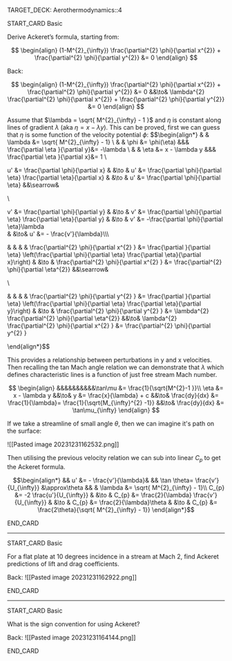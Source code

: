 TARGET_DECK: Aerothermodynamics::4



START_CARD
Basic

Derive Ackeret’s formula, starting from:

$$ \begin{align}
(1-M^{2}_{\infty}) \frac{\partial^{2} \phi}{\partial x^{2}} +  \frac{\partial^{2} \phi}{\partial y^{2}} &= 0
\end{align} $$

Back: 

$$ \begin{align}
(1-M^{2}_{\infty}) \frac{\partial^{2} \phi}{\partial x^{2}} +  \frac{\partial^{2} \phi}{\partial y^{2}} &= 0 &&\to& \lambda^{2} \frac{\partial^{2} \phi}{\partial x^{2}} +  \frac{\partial^{2} \phi}{\partial y^{2}} &= 0
\end{align} $$

Assume that $\lambda = \sqrt{ M^{2}_{\infty} - 1 }$  and $\eta$ is constant along lines of gradient $\lambda$ (aka $\eta = x - \lambda y$). This can be proved, first we can guess that $\eta$ is some function of the velocity potential $\phi$:
$$\begin{align*}
 & & \lambda &= \sqrt{ M^{2}_{\infty} - 1} \\
 & & \phi &= \phi(\eta) &&& \frac{\partial \eta }{\partial y}&=  -\lambda  \\
 & & \eta &= x - \lambda y &&& \frac{\partial \eta }{\partial x}&=  1 \\ 

u' &=  \frac{\partial \phi}{\partial x} & &\to & u' &= \frac{\partial \phi}{\partial \eta} \frac{\partial \eta}{\partial x} & &\to & u' &= \frac{\partial \phi}{\partial \eta}  &&\searrow&

\\ 

v' &=  \frac{\partial \phi}{\partial y} & &\to & v' &= \frac{\partial \phi}{\partial \eta} \frac{\partial \eta}{\partial y} & &\to & v' &= -\frac{\partial \phi}{\partial \eta}\lambda  
& &\to& u' &= - \frac{v'}{\lambda}\\\\\\

& & & & \frac{\partial^{2} \phi}{\partial x^{2} } &=  \frac{\partial }{\partial \eta} \left(\frac{\partial \phi}{\partial \eta} \frac{\partial \eta}{\partial x}\right) & 
&\to & \frac{\partial^{2} \phi}{\partial x^{2} } &=    \frac{\partial^{2} \phi}{\partial \eta^{2}}   &&\searrow&

\\ 


& & & & \frac{\partial^{2} \phi}{\partial y^{2} } &=   \frac{\partial }{\partial \eta}  \left(\frac{\partial \phi}{\partial \eta} \frac{\partial \eta}{\partial y}\right) & 
&\to & \frac{\partial^{2} \phi}{\partial y^{2} } &=   \lambda^{2}   \frac{\partial^{2} \phi}{\partial \eta^{2}}   &&\to& \lambda^{2} \frac{\partial^{2} \phi}{\partial x^{2} } &= \frac{\partial^{2} \phi}{\partial y^{2} }

\end{align*}$$
 
This provides a relationship between perturbations in y and x velocities. Then recalling the tan Mach angle relation we can demonstrate that $\lambda$ which defines characteristic lines is a function of just free stream Mach number.

$$ \begin{align}
&&&&&&&&&&\tan\mu &= \frac{1}{\sqrt{M^{2}-1 }}\\
\eta &= x - \lambda y &&\to& y &= \frac{x}{\lambda} + c &&\to& \frac{dy}{dx} &= \frac{1}{\lambda}= \frac{1}{\sqrt{M_{\infty}^{2} -1}} &&\to& \frac{dy}{dx} &= \tan\mu_{\infty}
\end{align} $$

If we take a streamline of small angle $\theta$, then we can imagine it's path on the surface:

![[Pasted image 20231231162532.png]]

Then utilising the previous velocity relation we can sub into linear $C_{p}$ to get the Ackeret formula.

$$\begin{align*}
&& u' &= - \frac{v'}{\lambda}& && \tan \theta= \frac{v'}{U_{\infty}} &\approx\theta && & \lambda &= \sqrt{ M^{2}_{\infty} - 1}\\
 C_{p} &= -2 \frac{u'}{U_{\infty}} & &\to &  C_{p} &=   \frac{2}{\lambda} \frac{v'}{U_{\infty}}   & &\to &  C_{p} &=   \frac{2}{\lambda}\theta  & &\to &  C_{p} &=   \frac{2\theta}{\sqrt{ M^{2}_{\infty} - 1}}
\end{align*}$$

<!--ID: 1704033732168-->
END_CARD


--------

START_CARD
Basic

For a flat plate at 10 degrees incidence in a stream at Mach 2, find Ackeret predictions of lift and drag coefficients.



Back: 
![[Pasted image 20231231162922.png]]
<!--ID: 1704033732176-->
END_CARD



--------

START_CARD
Basic

What is the sign convention for using Ackeret?

Back: 
![[Pasted image 20231231164144.png]]
<!--ID: 1704033732183-->
END_CARD


